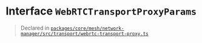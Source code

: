 # Interface `WebRTCTransportProxyParams`
> Declared in [`packages/core/mesh/network-manager/src/transport/webrtc-transport-proxy.ts`](.)
